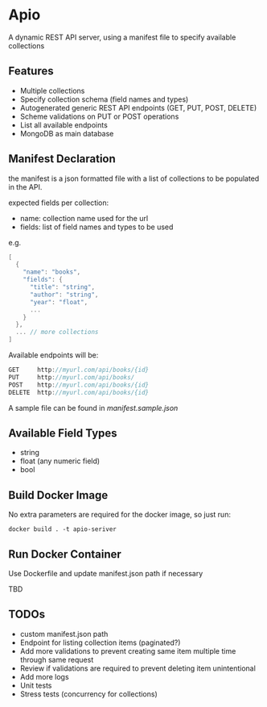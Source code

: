 # Apio

A dynamic REST API server, using a manifest file to specify available collections

## Features

 - Multiple collections
 - Specify collection schema (field names and types)
 - Autogenerated generic REST API endpoints (GET, PUT, POST, DELETE)
 - Scheme validations on PUT or POST operations
 - List all available endpoints
 - MongoDB as main database
 
 
## Manifest Declaration

the manifest is a json formatted file with a list of collections to be populated in the API.


expected fields per collection:
 - name: collection name used for the url
 - fields: list of field names and types to be used

e.g.

```go
[
  {
    "name": "books",
    "fields": {
      "title": "string",
      "author": "string",
      "year": "float",
      ...
    }
  },
  ... // more collections
]
```

Available endpoints will be:

```go
GET     http://myurl.com/api/books/{id}
PUT     http://myurl.com/api/books/
POST    http://myurl.com/api/books/{id}
DELETE  http://myurl.com/api/books/{id}
```

A sample file can be found in *manifest.sample.json*


## Available Field Types

 - string
 - float (any numeric field)
 - bool
 
 
## Build Docker Image

No extra parameters are required for the docker image, so just run:

`docker build . -t apio-seriver`

## Run Docker Container

Use Dockerfile and update manifest.json path if necessary

TBD

## TODOs

 - custom manifest.json path
 - Endpoint for listing collection items (paginated?)
 - Add more validations to prevent creating same item multiple time through same request
 - Review if validations are required to prevent deleting item unintentional
 - Add more logs
 - Unit tests
 - Stress tests (concurrency for collections)